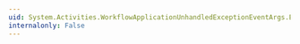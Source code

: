 ```yaml
---
uid: System.Activities.WorkflowApplicationUnhandledExceptionEventArgs.ExceptionSource
internalonly: False
---
```

